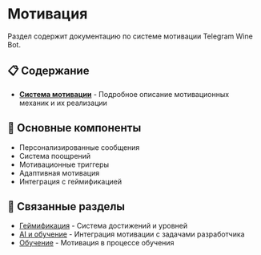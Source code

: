 # Мотивация

Раздел содержит документацию по системе мотивации Telegram Wine Bot.

## 📋 Содержание

- **[Система мотивации](./MOTIVATION_SYSTEM_SUMMARY.md)** - Подробное описание мотивационных механик и их реализации

## 💪 Основные компоненты

- Персонализированные сообщения
- Система поощрений
- Мотивационные триггеры
- Адаптивная мотивация
- Интеграция с геймификацией

## 🔗 Связанные разделы

- [Геймификация](../gamification/) - Система достижений и уровней
- [AI и обучение](../ai/) - Интеграция мотивации с задачами разработчика
- [Обучение](../learning/) - Мотивация в процессе обучения 